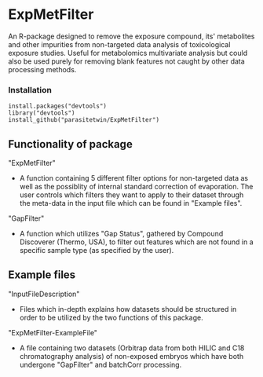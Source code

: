 # ExpMetFilter
An R-package designed to remove the exposure compound, its' metabolites and other impurities from non-targeted data analysis of toxicological exposure studies. Useful for metabolomics multivariate analysis but could also be used purely for removing blank features not caught by other data processing methods.

### Installation
```
install.packages("devtools")
library("devtools")
install_github("parasitetwin/ExpMetFilter")
```

## Functionality of package

"ExpMetFilter"
- A function containing 5 different filter options for non-targeted data as well as the possiblity of internal standard correction of evaporation. The user controls which filters they want to apply to their dataset through the meta-data in the input file which can be found in "Example files".

"GapFilter"
- A function which utilizes "Gap Status", gathered by Compound Discoverer (Thermo, USA), to filter out features which are not found in a specific sample type (as specified by the user).

## Example files 

"InputFileDescription"
- Files which in-depth explains how datasets should be structured in order to be utilized by the two functions of this package.

"ExpMetFilter-ExampleFile"
- A file containing two datasets (Orbitrap data from both HILIC and C18 chromatography analysis) of non-exposed embryos which have both undergone "GapFilter" and batchCorr processing.
